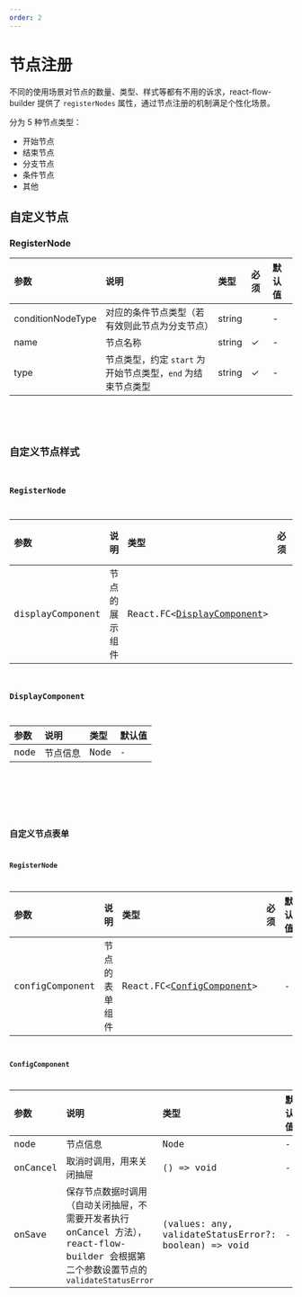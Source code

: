 ```yaml
---
order: 2
---
```


# 节点注册

不同的使用场景对节点的数量、类型、样式等都有不用的诉求，react-flow-builder 提供了 `registerNodes` 属性，通过节点注册的机制满足个性化场景。

分为 5 种节点类型：

- 开始节点
- 结束节点
- 分支节点
- 条件节点
- 其他

## 自定义节点

### RegisterNode

| 参数              | 说明                                                        | 类型   | 必须 | 默认值 |
| :---------------- | :---------------------------------------------------------- | :----- | :--- | :----- |
| conditionNodeType | 对应的条件节点类型（若有效则此节点为分支节点）              | string |      | -      |
| name              | 节点名称                                                    | string | ✓    | -      |
| type              | 节点类型，约定 `start` 为开始节点类型，`end` 为结束节点类型 | string | ✓    | -      |

<br>

<code src="./demo/node/register/index.tsx" />

## 自定义节点样式

### RegisterNode

| 参数             | 说明           | 类型                                              | 必须 | 默认值 |
| :--------------- | :------------- | :------------------------------------------------ | :--- | :----- |
| displayComponent | 节点的展示组件 | React.FC\<[DisplayComponent](#displaycomponent)\> |      | -      |

### DisplayComponent

| 参数 | 说明     | 类型 | 默认值 |
| :--- | :------- | :--- | :----- |
| node | 节点信息 | Node | -      |

<br>

<code src="./demo/node/display/index.tsx" />

## 自定义节点表单

### RegisterNode

| 参数            | 说明           | 类型                                            | 必须 | 默认值 |
| :-------------- | :------------- | :---------------------------------------------- | :--- | :----- |
| configComponent | 节点的表单组件 | React.FC\<[ConfigComponent](#configcomponent)\> |      | -      |

### ConfigComponent

| 参数     | 说明                                                                                                                                    | 类型                                                 | 默认值 |
| :------- | :-------------------------------------------------------------------------------------------------------------------------------------- | :--------------------------------------------------- | :----- |
| node     | 节点信息                                                                                                                                | Node                                                 | -      |
| onCancel | 取消时调用，用来关闭抽屉                                                                                                                | () => void                                           | -      |
| onSave   | 保存节点数据时调用（自动关闭抽屉，不需要开发者执行 onCancel 方法），react-flow-builder 会根据第二个参数设置节点的 `validateStatusError` | (values: any, validateStatusError?: boolean) => void | -      |

<br>

<code src="./demo/node/form/index.tsx" />
